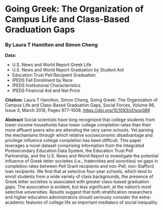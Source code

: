 # Going Greek: The Organization of Campus Life and Class-Based Graduation Gaps

### By Laura T Hamilton and Simon Cheng

**Data:**
  - U.S. News and World Report Greek Life
  - U.S. News and World Report Graduation by Student Aid
  - Education Trust Pell Recipient Graduation
  - IPEDS Fall Enrollment by Race
  - IPEDS Institutional Characteristics
  - IPEDS Financial Aid and Net Price

**Citation:**
Laura T Hamilton, Simon Cheng, Going Greek: The Organization of Campus Life and Class-Based Graduation Gaps, Social Forces, Volume 96, Issue 3, March 2018, Pages 977–1008, https://doi.org/10.1093/sf/sox089

**Abstract**
Social scientists have long recognized that college students from lower-income households have lower college completion rates than their more affluent peers who are attending the very same schools. Yet parsing the mechanisms through which relative socioeconomic disadvantage and privilege influence college completion has been difficult. This paper leverages a novel dataset comprising information from the Integrated Postsecondary Education Data System, the Education Trust Pell Partnership, and the U.S. News and World Report to investigate the potential influence of Greek letter societies (i.e., fraternities and sororities) on gaps in completion rates between Pell Grant recipients and non-Pell, non-Stafford loan recipients. We find that at selective four-year schools, which tend to enroll students from a wide variety of class backgrounds, the presence of Greek letter societies is associated with greater class-based graduation gaps. The association is evident, but less significant, at the nation’s most selective universities. Results suggest that both stratification researchers and higher education administrators should seriously consider the extra-academic features of college life as important mediators of social inequality.

